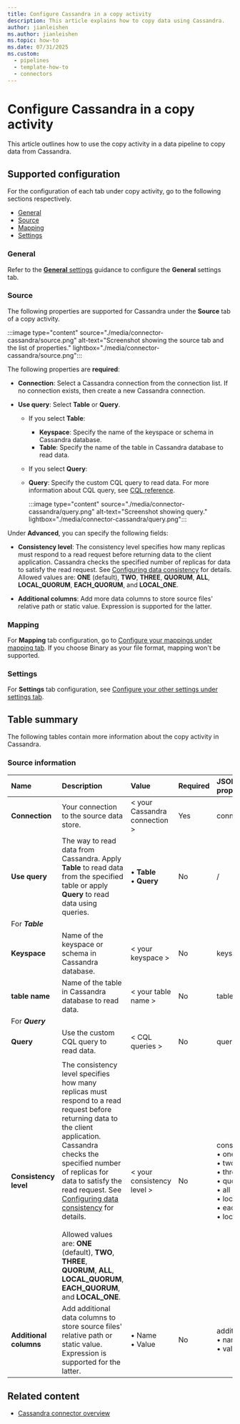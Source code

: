 ```yaml
---
title: Configure Cassandra in a copy activity
description: This article explains how to copy data using Cassandra.
author: jianleishen
ms.author: jianleishen
ms.topic: how-to
ms.date: 07/31/2025
ms.custom: 
  - pipelines
  - template-how-to
  - connectors
---
```


# Configure Cassandra in a copy activity

This article outlines how to use the copy activity in a data pipeline to copy data from Cassandra.

## Supported configuration

For the configuration of each tab under copy activity, go to the following sections respectively.

- [General](#general)  
- [Source](#source)
- [Mapping](#mapping)
- [Settings](#settings)

### General

Refer to the [**General** settings](activity-overview.md#general-settings) guidance to configure the **General** settings tab.

### Source

The following properties are supported for Cassandra under the **Source** tab of a copy activity.

:::image type="content" source="./media/connector-cassandra/source.png" alt-text="Screenshot showing the source tab and the list of properties." lightbox="./media/connector-cassandra/source.png":::

The following properties are **required**:

- **Connection**: Select a Cassandra connection from the connection list. If no connection exists, then create a new Cassandra connection.

- **Use query**: Select **Table** or **Query**.
    - If you select **Table**:
        - **Keyspace**: Specify the name of the keyspace or schema in Cassandra database.
        - **Table**: Specify the name of the table in Cassandra database to read data.

    - If you select **Query**:

    - **Query**: Specify the custom CQL query to read data. For more information about CQL query, see [CQL reference](https://docs.datastax.com/en/archived/cql/3.1/cql/cql_reference/cqlReferenceTOC.html).

      :::image type="content" source="./media/connector-cassandra/query.png" alt-text="Screenshot showing query." lightbox="./media/connector-cassandra/query.png":::

Under **Advanced**, you can specify the following fields:

- **Consistency level**: The consistency level specifies how many replicas must respond to a read request before returning data to the client application. Cassandra checks the specified number of replicas for data to satisfy the read request. See [Configuring data consistency](https://docs.datastax.com/en/cassandra/2.1/cassandra/dml/dml_config_consistency_c.html) for details.<br/>Allowed values are: **ONE** (default), **TWO**, **THREE**, **QUORUM**, **ALL**, **LOCAL_QUORUM**, **EACH_QUORUM**, and **LOCAL_ONE**.

- **Additional columns**: Add more data columns to store source files' relative path or static value. Expression is supported for the latter.

### Mapping

For **Mapping** tab configuration, go to [Configure your mappings under mapping tab](copy-data-activity.md#configure-your-mappings-under-mapping-tab). If you choose Binary as your file format, mapping won't be supported.

### Settings

For **Settings** tab configuration, see [Configure your other settings under settings tab](copy-data-activity.md#configure-your-other-settings-under-settings-tab).

## Table summary

The following tables contain more information about the copy activity in Cassandra.

### Source information

|Name |Description |Value|Required |JSON script property |
|:---|:---|:---|:---|:---|
|**Connection** |Your connection to the source data store.|< your Cassandra connection >|Yes|connection|
|**Use query** |The way to read data from Cassandra. Apply **Table** to read data from the specified table or apply **Query** to read data using queries.| • **Table**<br>  • **Query** |No| / |
| For ***Table*** | | | | |
|**Keyspace** |Name of the keyspace or schema in Cassandra database.|< your keyspace >| No |keyspace|
|**table name** |Name of the table in Cassandra database to read data.|< your table name >| No |tableName|
| For ***Query*** | | | | |
| **Query** | Use the custom CQL query to read data. | < CQL queries > | No | query |
| | | | | |
| **Consistency level** | The consistency level specifies how many replicas must respond to a read request before returning data to the client application. Cassandra checks the specified number of replicas for data to satisfy the read request. See [Configuring data consistency](https://docs.datastax.com/en/cassandra/2.1/cassandra/dml/dml_config_consistency_c.html) for details.<br/><br/>Allowed values are: **ONE** (default), **TWO**, **THREE**, **QUORUM**, **ALL**, **LOCAL_QUORUM**, **EACH_QUORUM**, and **LOCAL_ONE**. | < your consistency level > | No |consistencyLevel:<br>• one <br>• two <br>• three <br>• quorum <br>• all <br>• local_quorum <br>• each_quorum <br>• local_one|
| **Additional columns** | Add additional data columns to store source files' relative path or static value. Expression is supported for the latter. |• Name <br>• Value | No | additionalColumns:<br> • name<br>• value|

## Related content

- [Cassandra connector overview](connector-cassandra-overview.md)
